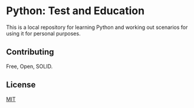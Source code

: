 # Python: Test and Education

This is a local repository for learning Python and working out scenarios for using it for personal purposes.

## Contributing

Free, Open, SOLID.

## License

[MIT](https://choosealicense.com/licenses/mit/)
<!--
**totkin/totkin** is a ✨ _special_ ✨ repository because its `README.md` (this file) appears on your GitHub profile.

Here are some ideas to get you started:

- 🔭 I’m currently working on ...
- 🌱 I’m currently learning ...
- 👯 I’m looking to collaborate on ...
- 🤔 I’m looking for help with ...
- 💬 Ask me about ...
- 📫 How to reach me: ...
- 😄 Pronouns: ...
- ⚡ Fun fact: ...
-->

